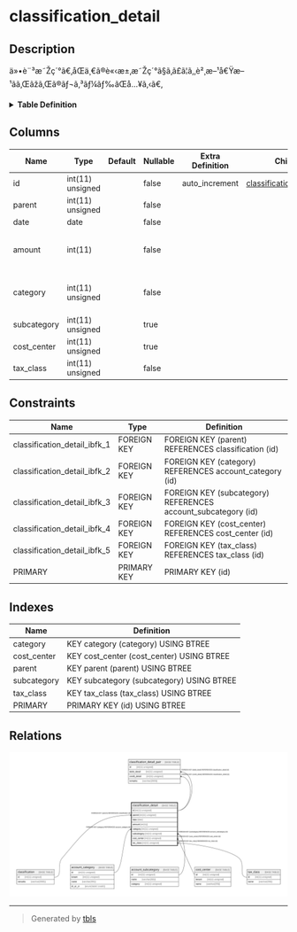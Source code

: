 # classification_detail

## Description

ä»•è¨³æ˜Žç´°ã€‚åŒä¸€ã®è«‹æ±‚æ˜Žç´°ã§ã‚ã£ã¦ã‚‚è²¸æ–¹å€Ÿæ–¹ãã‚Œãžã‚Œã®ãƒ¬ã‚³ãƒ¼ãƒ‰ãŒå…¥ã‚‹ã€‚

<details>
<summary><strong>Table Definition</strong></summary>

```sql
CREATE TABLE `classification_detail` (
  `id` int(11) unsigned NOT NULL AUTO_INCREMENT COMMENT 'ID',
  `parent` int(11) unsigned NOT NULL COMMENT 'æ˜Žç´°ã®è¦ªã§ã‚ã‚‹ä»•è¨³',
  `date` date NOT NULL COMMENT 'è¨ˆä¸Šæ—¥',
  `amount` int(11) NOT NULL COMMENT 'é‡‘é¡ã€‚è«‹æ±‚ã‚’å‚µæ¨©ã¨ç›¸æ®ºã™ã‚‹ãªã©ãƒžã‚¤ãƒŠã‚¹ã¯ã‚ã‚Šã†ã‚‹ã®ã§ã€å¸³ç°¿ä¸Šã¯ signed ã¨ã™ã‚‹ã€‚',
  `category` int(11) unsigned NOT NULL COMMENT 'å‹˜å®šç§‘ç›®ã€‚ç§‘ç›®ã«å€Ÿæ–¹è²¸æ–¹ã‚’è¨­å®šã—ã¦ã„ã‚‹ã®ã§ã€ç§‘ç›®ã‹ã‚‰ã“ã®æ˜Žç´°ã®å€Ÿæ–¹è²¸æ–¹ãŒã‚ã‹ã‚‹ã€‚',
  `subcategory` int(11) unsigned DEFAULT NULL COMMENT 'è£œåŠ©ç§‘ç›®',
  `cost_center` int(11) unsigned DEFAULT NULL COMMENT 'éƒ¨é–€',
  `tax_class` int(11) unsigned NOT NULL COMMENT 'ç¨ŽåŒºåˆ†',
  PRIMARY KEY (`id`),
  KEY `parent` (`parent`),
  KEY `category` (`category`),
  KEY `subcategory` (`subcategory`),
  KEY `cost_center` (`cost_center`),
  KEY `tax_class` (`tax_class`),
  CONSTRAINT `classification_detail_ibfk_1` FOREIGN KEY (`parent`) REFERENCES `classification` (`id`),
  CONSTRAINT `classification_detail_ibfk_2` FOREIGN KEY (`category`) REFERENCES `account_category` (`id`),
  CONSTRAINT `classification_detail_ibfk_3` FOREIGN KEY (`subcategory`) REFERENCES `account_subcategory` (`id`),
  CONSTRAINT `classification_detail_ibfk_4` FOREIGN KEY (`cost_center`) REFERENCES `cost_center` (`id`),
  CONSTRAINT `classification_detail_ibfk_5` FOREIGN KEY (`tax_class`) REFERENCES `tax_class` (`id`)
) ENGINE=InnoDB DEFAULT CHARSET=utf8mb4 COLLATE=utf8mb4_bin COMMENT='ä»•è¨³æ˜Žç´°ã€‚åŒä¸€ã®è«‹æ±‚æ˜Žç´°ã§ã‚ã£ã¦ã‚‚è²¸æ–¹å€Ÿæ–¹ãã‚Œãžã‚Œã®ãƒ¬ã‚³ãƒ¼ãƒ‰ãŒå…¥ã‚‹ã€‚'
```

</details>

## Columns

| Name | Type | Default | Nullable | Extra Definition | Children | Parents | Comment |
| ---- | ---- | ------- | -------- | ---------------- | -------- | ------- | ------- |
| id | int(11) unsigned |  | false | auto_increment | [classification_detail_pair](classification_detail_pair.md) |  | ID |
| parent | int(11) unsigned |  | false |  |  | [classification](classification.md) | æ˜Žç´°ã®è¦ªã§ã‚ã‚‹ä»•è¨³ |
| date | date |  | false |  |  |  | è¨ˆä¸Šæ—¥ |
| amount | int(11) |  | false |  |  |  | é‡‘é¡ã€‚è«‹æ±‚ã‚’å‚µæ¨©ã¨ç›¸æ®ºã™ã‚‹ãªã©ãƒžã‚¤ãƒŠã‚¹ã¯ã‚ã‚Šã†ã‚‹ã®ã§ã€å¸³ç°¿ä¸Šã¯ signed ã¨ã™ã‚‹ã€‚ |
| category | int(11) unsigned |  | false |  |  | [account_category](account_category.md) | å‹˜å®šç§‘ç›®ã€‚ç§‘ç›®ã«å€Ÿæ–¹è²¸æ–¹ã‚’è¨­å®šã—ã¦ã„ã‚‹ã®ã§ã€ç§‘ç›®ã‹ã‚‰ã“ã®æ˜Žç´°ã®å€Ÿæ–¹è²¸æ–¹ãŒã‚ã‹ã‚‹ã€‚ |
| subcategory | int(11) unsigned |  | true |  |  | [account_subcategory](account_subcategory.md) | è£œåŠ©ç§‘ç›® |
| cost_center | int(11) unsigned |  | true |  |  | [cost_center](cost_center.md) | éƒ¨é–€ |
| tax_class | int(11) unsigned |  | false |  |  | [tax_class](tax_class.md) | ç¨ŽåŒºåˆ† |

## Constraints

| Name | Type | Definition |
| ---- | ---- | ---------- |
| classification_detail_ibfk_1 | FOREIGN KEY | FOREIGN KEY (parent) REFERENCES classification (id) |
| classification_detail_ibfk_2 | FOREIGN KEY | FOREIGN KEY (category) REFERENCES account_category (id) |
| classification_detail_ibfk_3 | FOREIGN KEY | FOREIGN KEY (subcategory) REFERENCES account_subcategory (id) |
| classification_detail_ibfk_4 | FOREIGN KEY | FOREIGN KEY (cost_center) REFERENCES cost_center (id) |
| classification_detail_ibfk_5 | FOREIGN KEY | FOREIGN KEY (tax_class) REFERENCES tax_class (id) |
| PRIMARY | PRIMARY KEY | PRIMARY KEY (id) |

## Indexes

| Name | Definition |
| ---- | ---------- |
| category | KEY category (category) USING BTREE |
| cost_center | KEY cost_center (cost_center) USING BTREE |
| parent | KEY parent (parent) USING BTREE |
| subcategory | KEY subcategory (subcategory) USING BTREE |
| tax_class | KEY tax_class (tax_class) USING BTREE |
| PRIMARY | PRIMARY KEY (id) USING BTREE |

## Relations

![er](classification_detail.svg)

---

> Generated by [tbls](https://github.com/k1LoW/tbls)
